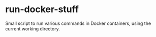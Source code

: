 # run-docker-stuff
Small script to run various commands in Docker containers, using the current working directory.
